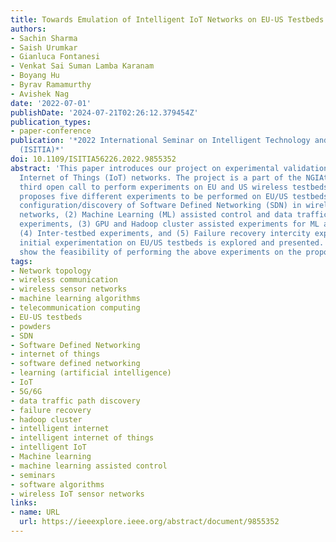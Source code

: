 ```yaml
---
title: Towards Emulation of Intelligent IoT Networks on EU-US Testbeds
authors:
- Sachin Sharma
- Saish Urumkar
- Gianluca Fontanesi
- Venkat Sai Suman Lamba Karanam
- Boyang Hu
- Byrav Ramamurthy
- Avishek Nag
date: '2022-07-01'
publishDate: '2024-07-21T02:26:12.379454Z'
publication_types:
- paper-conference
publication: '*2022 International Seminar on Intelligent Technology and Its Applications
  (ISITIA)*'
doi: 10.1109/ISITIA56226.2022.9855352
abstract: 'This paper introduces our project on experimental validation of intelligent
  Internet of Things (IoT) networks. The project is a part of the NGIAtlantic H2020
  third open call to perform experiments on EU and US wireless testbeds. The project
  proposes five different experiments to be performed on EU/US testbeds: (1) automatic
  configuration/discovery of Software Defined Networking (SDN) in wireless IoT sensor
  networks, (2) Machine Learning (ML) assisted control and data traffic path discovery
  experiments, (3) GPU and Hadoop cluster assisted experiments for ML algorithms,
  (4) Inter-testbed experiments, and (5) Failure recovery intercity experiments. Further,
  initial experimentation on EU/US testbeds is explored and presented. The results
  show the feasibility of performing the above experiments on the proposed testbeds.'
tags:
- Network topology
- wireless communication
- wireless sensor networks
- machine learning algorithms
- telecommunication computing
- EU-US testbeds
- powders
- SDN
- Software Defined Networking
- internet of things
- software defined networking
- learning (artificial intelligence)
- IoT
- 5G/6G
- data traffic path discovery
- failure recovery
- hadoop cluster
- intelligent internet
- intelligent internet of things
- intelligent IoT
- Machine learning
- machine learning assisted control
- seminars
- software algorithms
- wireless IoT sensor networks
links:
- name: URL
  url: https://ieeexplore.ieee.org/abstract/document/9855352
---
```

